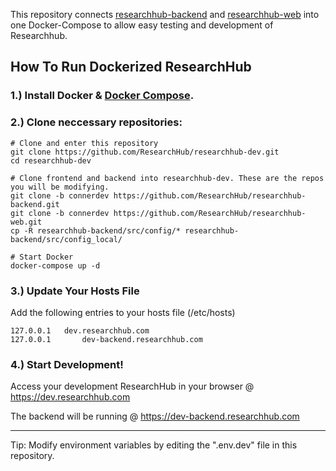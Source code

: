 This repository connects [researchhub-backend](https://github.com/ResearchHub/researchhub-backend/) and [researchhub-web](https://github.com/ResearchHub/researchhub-web/) into one Docker-Compose to allow easy testing and development of Researchhub.
## How To Run Dockerized ResearchHub


### 1.) Install Docker & [Docker Compose](https://docs.docker.com/compose/install/).


### 2.) Clone neccessary repositories:

    # Clone and enter this repository
    git clone https://github.com/ResearchHub/researchhub-dev.git
    cd researchhub-dev

    # Clone frontend and backend into researchhub-dev. These are the repos you will be modifying.
    git clone -b connerdev https://github.com/ResearchHub/researchhub-backend.git
    git clone -b connerdev https://github.com/ResearchHub/researchhub-web.git
    cp -R researchhub-backend/src/config/* researchhub-backend/src/config_local/

    # Start Docker
    docker-compose up -d
    

### 3.) Update Your Hosts File

Add the following entries to your hosts file (/etc/hosts)

    127.0.0.1	dev.researchhub.com
    127.0.0.1       dev-backend.researchhub.com

### 4.) Start Development!

Access your development ResearchHub in your browser @ https://dev.researchhub.com

The backend will be running @ https://dev-backend.researchhub.com


***




Tip: Modify environment variables by editing the ".env.dev" file in this repository.